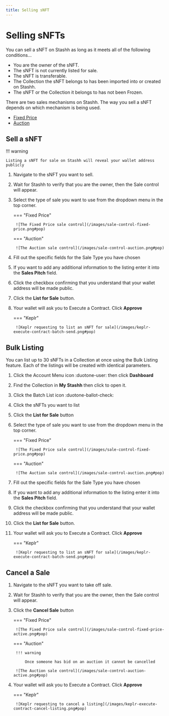 ```yaml
---
title: Selling sNFT
---
```


# Selling sNFTs

You can sell a sNFT on Stashh as long as it meets all of the following conditions...

- You are the owner of the sNFT.
- The sNFT is not currently listed for sale.
- The sNFT is transferable.
- The Collection the sNFT belongs to has been imported into or created on Stashh.
- The sNFT or the Collection it belongs to has not been Frozen.

There are two sales mechanisms on Stashh. The way you sell a sNFT depends on which mechanism is being used.

- [Fixed Price](./fixed-price-sale.md)
- [Auction](./auction-sales.md)

## Sell a sNFT

!!! warning

    Listing a sNFT for sale on Stashh will reveal your wallet address publicly

1. Navigate to the sNFT you want to sell.
2. Wait for Stashh to verify that you are the owner, then the Sale control will appear.
3. Select the type of sale you want to use from the dropdown menu in the top corner. 

    === "Fixed Price"

        ![The Fixed Price sale control](/images/sale-control-fixed-price.png#pop)
        
    === "Auction"

        ![The Auction sale control](/images/sale-control-auction.png#pop)

4. Fill out the specific fields for the Sale Type you have chosen
5. If you want to add any additional information to the listing enter it into the **Sales Pitch** field.
6. Click the checkbox confirming that you understand that your wallet address will be made public.
7. Click the **List for Sale** button.
8. Your wallet will ask you to Execute a Contract. Click **Approve**

    === "Keplr"

        ![Keplr requesting to list an sNFT for sale](/images/keplr-execute-contract-batch-send.png#pop)

## Bulk Listing

You can list up to 30 sNFTs in a Collection at once using the Bulk Listing feature. Each of the listings will be created with identical parameters.

1. Click the Account Menu icon :duotone-user: then click **Dashboard**
2. Find the Collection in **My Stashh** then click to open it.
3. Click the Batch List icon :duotone-ballot-check:
4. Click the sNFTs you want to list
5. Click the **List for Sale** button
3. Select the type of sale you want to use from the dropdown menu in the top corner. 

    === "Fixed Price"

        ![The Fixed Price sale control](/images/sale-control-fixed-price.png#pop)
        
    === "Auction"

        ![The Auction sale control](/images/sale-control-auction.png#pop)

4. Fill out the specific fields for the Sale Type you have chosen
5. If you want to add any additional information to the listing enter it into the **Sales Pitch** field.
6. Click the checkbox confirming that you understand that your wallet address will be made public.
7. Click the **List for Sale** button.
8. Your wallet will ask you to Execute a Contract. Click **Approve**

    === "Keplr"

        ![Keplr requesting to list an sNFT for sale](/images/keplr-execute-contract-batch-send.png#pop)

## Cancel a Sale

1. Navigate to the sNFT you want to take off sale.
2. Wait for Stashh to verify that you are the owner, then the Sale control will appear.
3. Click the **Cancel Sale** button

    === "Fixed Price"

        ![The Fixed Price sale control](/images/sale-control-fixed-price-active.png#pop)
        
    === "Auction"

        !!! warning

            Once someone has bid on an auction it cannot be cancelled

        ![The Auction sale control](/images/sale-control-auction-active.png#pop)

4. Your wallet will ask you to Execute a Contract. Click **Approve**

    === "Keplr"

        ![Keplr requesting to cancel a listing](/images/keplr-execute-contract-cancel-listing.png#pop)